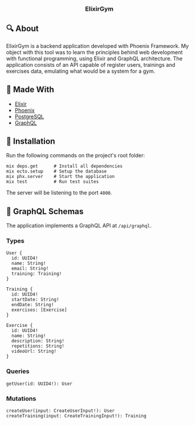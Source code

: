 <center>
  <h3 align="center"><strong>ElixirGym</strong></h3>
</center>

## 🔍 About

ElixirGym is a backend application developed with Phoenix Framework. My object with this tool was to learn the principles behind web development with functional programming, using Elixir and GraphQL architecture. The application consists of an API capable of register users, trainings and exercises data, emulating what would be a system for a gym.

## 🔧 Made With

- [Elixir](https://elixir-lang.org/)
- [Phoenix](https://phoenixframework.org/)
- [PostgreSQL](https://www.postgresql.org/)
- [GraphQL](https://graphql.org/)

## 🔌 Installation

Run the following commands on the project's root folder:

```
mix deps.get      # Install all dependencies
mix ecto.setup    # Setup the database
mix phx.server    # Start the application
mix test          # Run test suites
```

The server will be listening to the port `4000`.

## 🎲 GraphQL Schemas

The application implements a GraphQL API at `/api/graphql`.

### Types

```
User {
  id: UUID4!
  name: String!
  email: String!
  training: Training!
}

Training {
  id: UUID4!
  startDate: String!
  endDate: String!
  exercises: [Exercise]
}

Exercise {
  id: UUID4!
  name: String!
  description: String!
  repetitions: String!
  videoUrl: String!
}
```

### Queries

```
getUser(id: UUID4!): User
```

### Mutations

```
createUser(input: CreateUserInput!): User
createTraining(input: CreateTrainingInput!): Training
```
